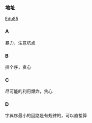 ### 地址
[Edu85](https://codeforces.com/contest/1334)

### A
暴力，注意坑点

### B
排个序，贪心

### C
尽可能的利用爆炸，贪心

### D
字典序最小的回路是有规律的，可以直接算
